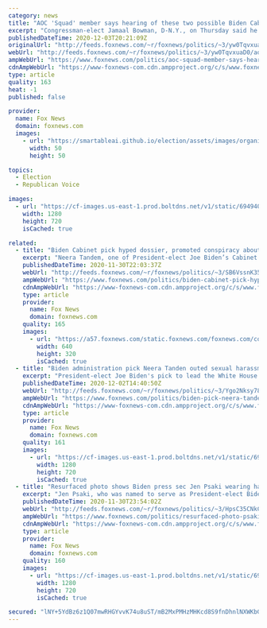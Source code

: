 ```yaml
---
category: news
title: "AOC 'Squad' member says hearing of these two possible Biden Cabinet picks 'makes my skin crawl'"
excerpt: "Congressman-elect Jamaal Bowman, D-N.Y., on Thursday said he was satisfied with some of President-elect Joe Biden’s Cabinet picks, but others made his “skin crawl.”  "
publishedDateTime: 2020-12-03T20:21:09Z
originalUrl: "http://feeds.foxnews.com/~r/foxnews/politics/~3/yw0TqvxuaD0/aoc-squad-member-says-hearing-these-two-possible-biden-cabinet-picks-makes-my-skin-crawl"
webUrl: "http://feeds.foxnews.com/~r/foxnews/politics/~3/yw0TqvxuaD0/aoc-squad-member-says-hearing-these-two-possible-biden-cabinet-picks-makes-my-skin-crawl"
ampWebUrl: "https://www.foxnews.com/politics/aoc-squad-member-says-hearing-these-two-possible-biden-cabinet-picks-makes-my-skin-crawl.amp"
cdnAmpWebUrl: "https://www-foxnews-com.cdn.ampproject.org/c/s/www.foxnews.com/politics/aoc-squad-member-says-hearing-these-two-possible-biden-cabinet-picks-makes-my-skin-crawl.amp"
type: article
quality: 163
heat: -1
published: false

provider:
  name: Fox News
  domain: foxnews.com
  images:
    - url: "https://smartableai.github.io/election/assets/images/organizations/foxnews.com-50x50.jpg"
      width: 50
      height: 50

topics:
  - Election
  - Republican Voice

images:
  - url: "https://cf-images.us-east-1.prod.boltdns.net/v1/static/694940094001/476505cb-4144-4900-9013-5dafd7429c20/6aac77d4-37a1-453b-8d1f-88f467a26d48/1280x720/match/image.jpg"
    width: 1280
    height: 720
    isCached: true

related:
  - title: "Biden Cabinet pick hyped dossier, promoted conspiracy about Russian hackers changing votes"
    excerpt: "Neera Tandem, one of President-elect Joe Biden’s Cabinet picks, has vigorously upheld the results of the November Election, yet past tweets show her promoting the anti-Trump Steele Dossier as well as conspiracies about Russian hackers influencing the outcome of the 2016 presidential election."
    publishedDateTime: 2020-11-30T22:03:37Z
    webUrl: "http://feeds.foxnews.com/~r/foxnews/politics/~3/SB6VssnK354/biden-cabinet-pick-hyped-dossier-promoted-conspiracy-russian"
    ampWebUrl: "https://www.foxnews.com/politics/biden-cabinet-pick-hyped-dossier-promoted-conspiracy-russian.amp"
    cdnAmpWebUrl: "https://www-foxnews-com.cdn.ampproject.org/c/s/www.foxnews.com/politics/biden-cabinet-pick-hyped-dossier-promoted-conspiracy-russian.amp"
    type: article
    provider:
      name: Fox News
      domain: foxnews.com
    quality: 165
    images:
      - url: "https://a57.foxnews.com/static.foxnews.com/foxnews.com/content/uploads/2020/11/640/320/AP20334841054377.jpg?ve=1&tl=1"
        width: 640
        height: 320
        isCached: true
  - title: "Biden administration pick Neera Tanden outed sexual harassment victim at liberal think tank: report"
    excerpt: "President-elect Joe Biden's pick to lead the White House Office of Management and Budget, Neera Tanden — like his other expected nominees — is likely to see a contentious confirmation hearing, but she is no stranger to controversy after reportedly revealing the name of an alleged sexual harassment victim"
    publishedDateTime: 2020-12-02T14:40:50Z
    webUrl: "http://feeds.foxnews.com/~r/foxnews/politics/~3/Ygo2Nksy784/biden-pick-neera-tanden-outed-sexual-harassment-victim-liberal-think-tank"
    ampWebUrl: "https://www.foxnews.com/politics/biden-pick-neera-tanden-outed-sexual-harassment-victim-liberal-think-tank.amp"
    cdnAmpWebUrl: "https://www-foxnews-com.cdn.ampproject.org/c/s/www.foxnews.com/politics/biden-pick-neera-tanden-outed-sexual-harassment-victim-liberal-think-tank.amp"
    type: article
    provider:
      name: Fox News
      domain: foxnews.com
    quality: 161
    images:
      - url: "https://cf-images.us-east-1.prod.boltdns.net/v1/static/694940094001/0bef5df3-b1ad-4063-9945-74d7c18dcd09/d317839e-7140-4e34-b763-0f08bbdeea34/1280x720/match/image.jpg"
        width: 1280
        height: 720
        isCached: true
  - title: "Resurfaced photo shows Biden press sec Jen Psaki wearing hammer and sickle hat with Russian official"
    excerpt: "Jen Psaki, who was named to serve as President-elect Biden's White House press secretary, is facing fresh scrutiny over a photo that shows her wearing a Russian hat that bears the communist hammer-and-sickle logo."
    publishedDateTime: 2020-11-30T23:54:02Z
    webUrl: "http://feeds.foxnews.com/~r/foxnews/politics/~3/HpsC35CNkCM/resurfaced-photo-psaki-biden-soviet-union"
    ampWebUrl: "https://www.foxnews.com/politics/resurfaced-photo-psaki-biden-soviet-union.amp"
    cdnAmpWebUrl: "https://www-foxnews-com.cdn.ampproject.org/c/s/www.foxnews.com/politics/resurfaced-photo-psaki-biden-soviet-union.amp"
    type: article
    provider:
      name: Fox News
      domain: foxnews.com
    quality: 160
    images:
      - url: "https://cf-images.us-east-1.prod.boltdns.net/v1/static/694940094001/e4410172-6700-4184-a454-56a6f60cdcfa/66573f91-c971-4e86-8706-b38cab20ac48/1280x720/match/image.jpg"
        width: 1280
        height: 720
        isCached: true

secured: "lNY+5YdBz6z1Q07mwRHGYvvK74u8uST/mB2MxPMHzMHKcd8S9fnDhnlNXWKbGekUuNLtq0D+XHl+LxmOJ988KeOFw1l5p0to1kPWjMOrKhnNX7tHdtbcHrhTK0Ubh0sePC/VeTQiF+l8QUQ1nY8E0uRhQ1HYD5D5wHQEIiOW7q6mcTAkF9/kCvPrue3dhMat1OU60p/fhU/63Dfuur4s7/i02Fn6MAxVVrOpcbjoeJRtTLbPYaM8erA27pJ/ElkQSkrgMYcb3TGNi/GRNLBjnKPQx0bVkP+OX1NHwVtElWSY2xWEKhX36s83WUqjirBZszbFnRl+UhVetHpvj+Y9VbjfrLttpkAS7/0OjGE3Slg=;EoCNdyfOBn5ZkwyLvyXDBw=="
---
```


